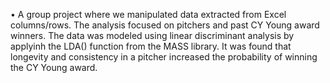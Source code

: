 •	A group project where we manipulated data extracted from Excel columns/rows. The analysis focused on pitchers and past CY Young award winners. The data was  modeled using linear discriminant analysis by applyinh the LDA() function from the MASS library. It was found that longevity and consistency in a pitcher increased the probability of winning the CY Young award. 
